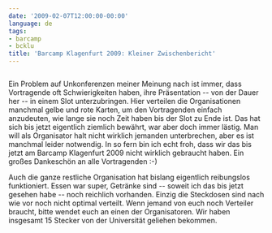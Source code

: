 ```yaml
---
date: '2009-02-07T12:00:00-00:00'
language: de
tags:
- barcamp
- bcklu
title: 'Barcamp Klagenfurt 2009: Kleiner Zwischenbericht'
---
```



<img src="http://zerokspot.com/uploads/barcampklagenfurt480.jpg" class="figure" alt="" />

Ein Problem auf Unkonferenzen meiner Meinung nach ist immer, dass Vortragende oft Schwierigkeiten haben, ihre Präsentation -- von der Dauer her -- in einem Slot unterzubringen. Hier verteilen die Organisationen manchmal gelbe und rote Karten, um den Vortragenden einfach anzudeuten, wie lange sie noch Zeit haben bis der Slot zu Ende ist. Das hat sich bis jetzt eigentlich ziemlich bewährt, war aber doch immer lästig. Man will als Organisator halt nicht wirklich jemanden unterbrechen, aber es ist manchmal leider notwendig. In so fern bin ich echt froh, dass wir das bis jetzt am Barcamp Klagenfurt 2009 nicht wirklich gebraucht haben. Ein großes Dankeschön an alle Vortragenden :-)

Auch die ganze restliche Organisation hat bislang eigentlich reibungslos funktioniert. Essen war super, Getränke sind -- soweit ich das bis jetzt gesehen habe -- noch reichlich vorhanden. Einzig die Steckdosen sind nach wie vor noch nicht optimal verteilt. Wenn jemand von euch noch Verteiler braucht, bitte wendet euch an einen der Organisatoren. Wir haben insgesamt 15 Stecker von der Universität geliehen bekommen. 